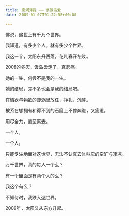 ```yaml
---
title: 南阎浮提 —— 祭饭岛爱
date: 2009-01-07T01:22:58+00:00

---
```

佛说，这世上有千万个世界。

我知道，有多少个人，就有多少个世界。

我这一个，太阳东升西落，花儿春开冬败。</p> 

2008的冬天，饭岛爱走了，真悲痛。

她的一生，何尝不是我的一生。

她的结局，差不多也会是我的结局吧。</p> 

在情欲与物欲的漩涡里放任，挣扎，沉醉。

被系在想拥有和得不到的石磨上不停奔跑，又疲惫。

用尽全力，直至离去。

一个人。</p> 

一个人。

只能专注地面对这世界，无法不认真去体味它的空旷与凄凉。</p> 

万千世界，真的每人一个么？

有一个里面是有两个人的么？

我这个有么？</p> 

不知何时，我跌入这世界。

2009年，太阳又从东方升起。
